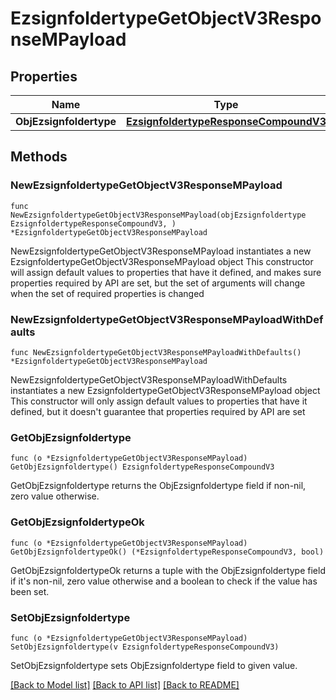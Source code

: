 # EzsignfoldertypeGetObjectV3ResponseMPayload

## Properties

Name | Type | Description | Notes
------------ | ------------- | ------------- | -------------
**ObjEzsignfoldertype** | [**EzsignfoldertypeResponseCompoundV3**](EzsignfoldertypeResponseCompoundV3.md) |  | 

## Methods

### NewEzsignfoldertypeGetObjectV3ResponseMPayload

`func NewEzsignfoldertypeGetObjectV3ResponseMPayload(objEzsignfoldertype EzsignfoldertypeResponseCompoundV3, ) *EzsignfoldertypeGetObjectV3ResponseMPayload`

NewEzsignfoldertypeGetObjectV3ResponseMPayload instantiates a new EzsignfoldertypeGetObjectV3ResponseMPayload object
This constructor will assign default values to properties that have it defined,
and makes sure properties required by API are set, but the set of arguments
will change when the set of required properties is changed

### NewEzsignfoldertypeGetObjectV3ResponseMPayloadWithDefaults

`func NewEzsignfoldertypeGetObjectV3ResponseMPayloadWithDefaults() *EzsignfoldertypeGetObjectV3ResponseMPayload`

NewEzsignfoldertypeGetObjectV3ResponseMPayloadWithDefaults instantiates a new EzsignfoldertypeGetObjectV3ResponseMPayload object
This constructor will only assign default values to properties that have it defined,
but it doesn't guarantee that properties required by API are set

### GetObjEzsignfoldertype

`func (o *EzsignfoldertypeGetObjectV3ResponseMPayload) GetObjEzsignfoldertype() EzsignfoldertypeResponseCompoundV3`

GetObjEzsignfoldertype returns the ObjEzsignfoldertype field if non-nil, zero value otherwise.

### GetObjEzsignfoldertypeOk

`func (o *EzsignfoldertypeGetObjectV3ResponseMPayload) GetObjEzsignfoldertypeOk() (*EzsignfoldertypeResponseCompoundV3, bool)`

GetObjEzsignfoldertypeOk returns a tuple with the ObjEzsignfoldertype field if it's non-nil, zero value otherwise
and a boolean to check if the value has been set.

### SetObjEzsignfoldertype

`func (o *EzsignfoldertypeGetObjectV3ResponseMPayload) SetObjEzsignfoldertype(v EzsignfoldertypeResponseCompoundV3)`

SetObjEzsignfoldertype sets ObjEzsignfoldertype field to given value.



[[Back to Model list]](../README.md#documentation-for-models) [[Back to API list]](../README.md#documentation-for-api-endpoints) [[Back to README]](../README.md)


